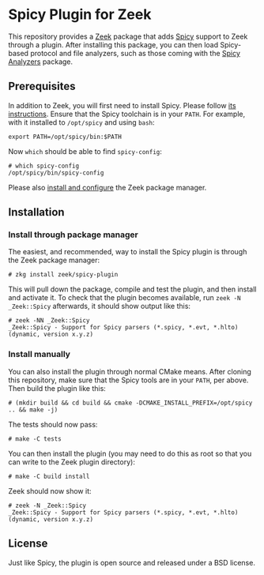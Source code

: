 
# Spicy Plugin for Zeek

This repository provides a [Zeek](https://github.com/zeek/zeek)
package that adds [Spicy](https://github.com/zeek/spicy) support to
Zeek through a plugin. After installing this package, you can then
load Spicy-based protocol and file analyzers, such as those coming
with the [Spicy Analyzers](https://github.com/zeek/spicy-analyzers)
package.

## Prerequisites

In addition to Zeek, you will first need to install Spicy. Please
follow [its instructions](https://docs.zeek.org/projects/spicy/en/latest/installation.html).
Ensure that the Spicy toolchain is in your ``PATH``. For example, with
it installed to `/opt/spicy` and using `bash`:

    export PATH=/opt/spicy/bin:$PATH

Now `which` should be able to find `spicy-config`:

    # which spicy-config
    /opt/spicy/bin/spicy-config

Please also [install and
configure](https://docs.zeek.org/projects/package-manager/en/stable/quickstart.html)
the Zeek package manager.

## Installation

### Install through package manager

The easiest, and recommended, way to install the Spicy plugin is
through the Zeek package manager:

    # zkg install zeek/spicy-plugin

This will pull down the package, compile and test the plugin, and then
install and activate it. To check that the plugin becomes available,
run `zeek -N _Zeek::Spicy` afterwards, it should show output like
this:

    # zeek -NN _Zeek::Spicy
    _Zeek::Spicy - Support for Spicy parsers (*.spicy, *.evt, *.hlto) (dynamic, version x.y.z)

### Install manually

You can also install the plugin through normal CMake means. After
cloning this repository, make sure that the Spicy tools are in your
`PATH`, per above. Then build the plugin like this:

    # (mkdir build && cd build && cmake -DCMAKE_INSTALL_PREFIX=/opt/spicy .. && make -j)

The tests should now pass:

    # make -C tests

You can then install the plugin (you may need to do this as root so
that you can write to the Zeek plugin directory):

    # make -C build install

Zeek should now show it:

    # zeek -N _Zeek::Spicy
    _Zeek::Spicy - Support for Spicy parsers (*.spicy, *.evt, *.hlto) (dynamic, version x.y.z)

## License

Just like Spicy, the plugin is open source and released under a BSD license.
